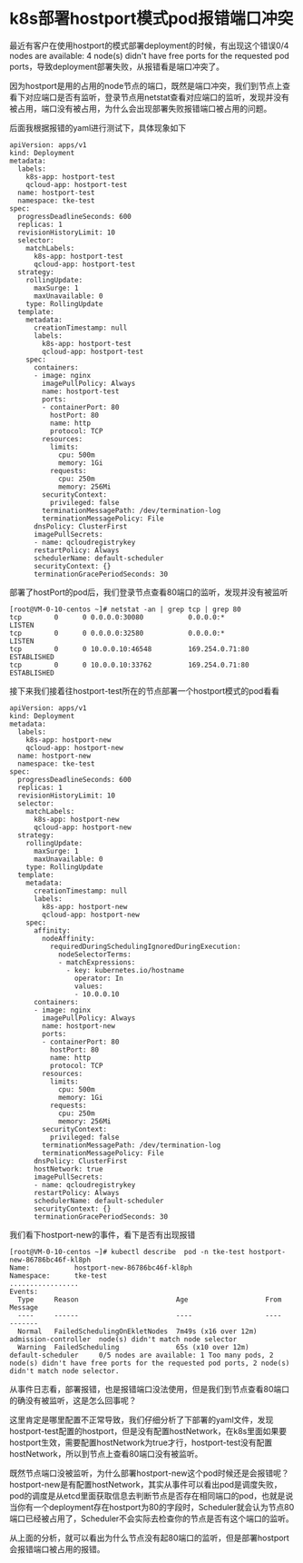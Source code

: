 # k8s部署hostport模式pod报错端口冲突

最近有客户在使用hostport的模式部署deployment的时候，有出现这个错误0/4 nodes are available: 4 node(s) didn't have free ports for the requested pod ports，导致deployment部署失败，从报错看是端口冲突了。

因为hostport是用的占用的node节点的端口，既然是端口冲突，我们到节点上查看下对应端口是否有监听，登录节点用netstat查看对应端口的监听，发现并没有被占用，端口没有被占用，为什么会出现部署失败报错端口被占用的问题。

后面我根据报错的yaml进行测试下，具体现象如下

```
apiVersion: apps/v1
kind: Deployment
metadata:
  labels:
    k8s-app: hostport-test
    qcloud-app: hostport-test
  name: hostport-test
  namespace: tke-test
spec:
  progressDeadlineSeconds: 600
  replicas: 1
  revisionHistoryLimit: 10
  selector:
    matchLabels:
      k8s-app: hostport-test
      qcloud-app: hostport-test
  strategy:
    rollingUpdate:
      maxSurge: 1
      maxUnavailable: 0
    type: RollingUpdate
  template:
    metadata:
      creationTimestamp: null
      labels:
        k8s-app: hostport-test
        qcloud-app: hostport-test
    spec:
      containers:
      - image: nginx
        imagePullPolicy: Always
        name: hostport-test
        ports:
        - containerPort: 80
          hostPort: 80
          name: http
          protocol: TCP
        resources:
          limits:
            cpu: 500m
            memory: 1Gi
          requests:
            cpu: 250m
            memory: 256Mi
        securityContext:
          privileged: false
        terminationMessagePath: /dev/termination-log
        terminationMessagePolicy: File
      dnsPolicy: ClusterFirst
      imagePullSecrets:
      - name: qcloudregistrykey
      restartPolicy: Always
      schedulerName: default-scheduler
      securityContext: {}
      terminationGracePeriodSeconds: 30
```

部署了hostPort的pod后，我们登录节点查看80端口的监听，发现并没有被监听

```
[root@VM-0-10-centos ~]# netstat -an | grep tcp | grep 80
tcp        0      0 0.0.0.0:30080           0.0.0.0:*               LISTEN
tcp        0      0 0.0.0.0:32580           0.0.0.0:*               LISTEN
tcp        0      0 10.0.0.10:46548         169.254.0.71:80         ESTABLISHED
tcp        0      0 10.0.0.10:33762         169.254.0.71:80         ESTABLISHED
```

接下来我们接着往hostport-test所在的节点部署一个hostport模式的pod看看

```
apiVersion: apps/v1
kind: Deployment
metadata:
  labels:
    k8s-app: hostport-new
    qcloud-app: hostport-new
  name: hostport-new
  namespace: tke-test
spec:
  progressDeadlineSeconds: 600
  replicas: 1
  revisionHistoryLimit: 10
  selector:
    matchLabels:
      k8s-app: hostport-new
      qcloud-app: hostport-new
  strategy:
    rollingUpdate:
      maxSurge: 1
      maxUnavailable: 0
    type: RollingUpdate
  template:
    metadata:
      creationTimestamp: null
      labels:
        k8s-app: hostport-new
        qcloud-app: hostport-new
    spec:
      affinity:
        nodeAffinity:
          requiredDuringSchedulingIgnoredDuringExecution:
            nodeSelectorTerms:
            - matchExpressions:
              - key: kubernetes.io/hostname
                operator: In
                values:
                - 10.0.0.10
      containers:
      - image: nginx
        imagePullPolicy: Always
        name: hostport-new
        ports:
        - containerPort: 80
          hostPort: 80
          name: http
          protocol: TCP
        resources:
          limits:
            cpu: 500m
            memory: 1Gi
          requests:
            cpu: 250m
            memory: 256Mi
        securityContext:
          privileged: false
        terminationMessagePath: /dev/termination-log
        terminationMessagePolicy: File
      dnsPolicy: ClusterFirst
      hostNetwork: true
      imagePullSecrets:
      - name: qcloudregistrykey
      restartPolicy: Always
      schedulerName: default-scheduler
      securityContext: {}
      terminationGracePeriodSeconds: 30
```

我们看下hostport-new的事件，看下是否有出现报错

```
[root@VM-0-10-centos ~]# kubectl describe  pod -n tke-test hostport-new-86786bc46f-kl8ph
Name:           hostport-new-86786bc46f-kl8ph
Namespace:      tke-test
.................
Events:
  Type     Reason                        Age                   From                  Message
  ----     ------                        ----                  ----                  -------
  Normal   FailedSchedulingOnEkletNodes  7m49s (x16 over 12m)  admission-controller  node(s) didn't match node selector
  Warning  FailedScheduling              65s (x10 over 12m)    default-scheduler     0/5 nodes are available: 1 Too many pods, 2 node(s) didn't have free ports for the requested pod ports, 2 node(s) didn't match node selector.
```

从事件日志看，部署报错，也是报错端口没法使用，但是我们到节点查看80端口的确没有被监听，这是怎么回事呢？

这里肯定是哪里配置不正常导致，我们仔细分析了下部署的yaml文件，发现hostport-test配置的hostport，但是没有配置hostNetwork，在k8s里面如果要hostport生效，需要配置hostNetwork为true才行，hostport-test没有配置hostNetwork，所以到节点上查看80端口没有被监听。

既然节点端口没被监听，为什么部署hostport-new这个pod时候还是会报错呢？hostport-new是有配置hostNetwork，其实从事件可以看出pod是调度失败，pod的调度是从etcd里面获取信息去判断节点是否存在相同端口的pod，也就是说当你有一个deployment存在hostport为80的字段时，Scheduler就会认为节点80端口已经被占用了，Scheduler不会实际去检查你的节点是否有这个端口的监听。

从上面的分析，就可以看出为什么节点没有起80端口的监听，但是部署hostport会报错端口被占用的报错。